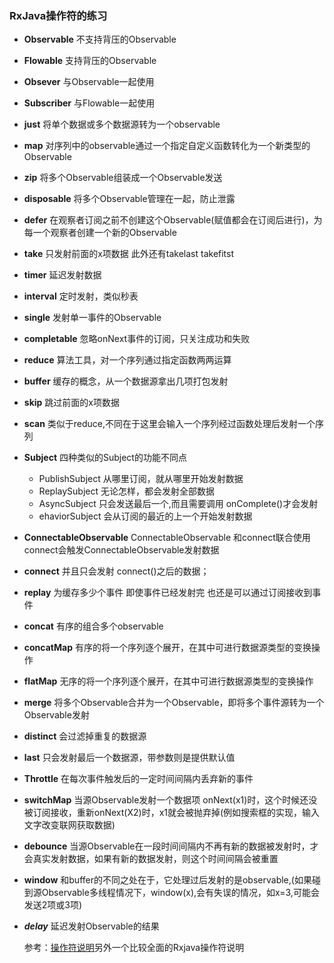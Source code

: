        
### RxJava操作符的练习

*  __Observable__    不支持背压的Observable
*  __Flowable__      支持背压的Observable
*  __Obsever__       与Observable一起使用
*  __Subscriber__    与Flowable一起使用   
*  __just__          将单个数据或多个数据源转为一个observable
*  __map__           对序列中的observable通过一个指定自定义函数转化为一个新类型的Observable
*  __zip__           将多个Observable组装成一个Observable发送
*  __disposable__    将多个Observable管理在一起，防止泄露
*  __defer__         在观察者订阅之前不创建这个Observable(赋值都会在订阅后进行)，为每一个观察者创建一个新的Observable
*  __take__         只发射前面的x项数据 此外还有takelast  takefitst
*  __timer__        延迟发射数据
*  __interval__     定时发射，类似秒表
*  __single__       发射单一事件的Observable
*  __completable__  忽略onNext事件的订阅，只关注成功和失败
*  __reduce__       算法工具，对一个序列通过指定函数两两运算
*  __buffer__       缓存的概念，从一个数据源拿出几项打包发射
*  __skip__         跳过前面的x项数据
*  __scan__         类似于reduce,不同在于这里会输入一个序列经过函数处理后发射一个序列
*  __Subject__      四种类似的Subject的功能不同点
   * PublishSubject   从哪里订阅，就从哪里开始发射数据
   * ReplaySubject    无论怎样，都会发射全部数据
   * AsyncSubject     只会发送最后一个,而且需要调用 onComplete()才会发射
   * ehaviorSubject  会从订阅的最近的上一个开始发射数据
*  __ConnectableObservable__    ConnectableObservable 和connect联合使用  connect会触发ConnectableObservable发射数据
*  __connect__       并且只会发射 connect()之后的数据；
*  __replay__       为缓存多少个事件 即使事件已经发射完  也还是可以通过订阅接收到事件
*  __concat__       有序的组合多个observable
*  __concatMap__    有序的将一个序列逐个展开，在其中可进行数据源类型的变换操作
*  __flatMap__      无序的将一个序列逐个展开，在其中可进行数据源类型的变换操作
*  __merge__        将多个Observable合并为一个Observable，即将多个事件源转为一个Observable发射
*  __distinct__     会过滤掉重复的数据源
*  __last__         只会发射最后一个数据源，带参数则是提供默认值
*  __Throttle__     在每次事件触发后的一定时间间隔内丢弃新的事件
*  __switchMap__    当源Observable发射一个数据项 onNext(x1)时，这个时候还没被订阅接收，重新onNext(X2)时，x1就会被抛弃掉(例如搜索框的实现，输入文字改变联网获取数据)
*  __debounce__     当源Observable在一段时间间隔内不再有新的数据被发射时，才会真实发射数据，如果有新的数据发射，则这个时间间隔会被重置
*  __window__       和buffer的不同之处在于，它处理过后发射的是observable,(如果碰到源Observable多线程情况下，window(x),会有失误的情况，如x=3,可能会发送2项或3项)
*  ___delay___        延迟发射Observable的结果

    参考：[操作符说明](https://www.zhihu.com/question/32209660?sort=created)另外一个比较全面的Rxjava操作符说明